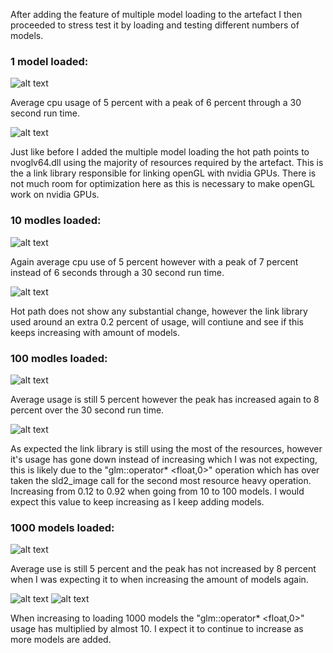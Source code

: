 After adding the feature of multiple model loading to the artefact I then proceeded to stress test it by loading and testing different numbers of models.

### 1 model loaded:

![alt text](image-2.png)

Average cpu usage of 5 percent with a peak of 6 percent through a 30 second run time.

![alt text](image-3.png)

Just like before I added the multiple model loading the hot path points to nvoglv64.dll using the majority of resources required by the artefact. This is the a link library responsible for linking openGL with nvidia GPUs. There is not much room for optimization here as this is necessary to make openGL work on nvidia GPUs.

### 10 modles loaded:

![alt text](image-4.png)

Again average cpu use of 5 percent however with a peak of 7 percent instead of 6 seconds through a 30 second run time.

![alt text](image-5.png)

Hot path does not show any substantial change, however the link library used around an extra 0.2 percent of usage, will contiune and see if this keeps increasing with amount of models.

### 100 modles loaded:

![alt text](image-6.png)

Average usage is still 5 percent however the peak has increased again to 8 percent over the 30 second run time.

![alt text](image-7.png)

As expected the link library is still using the most of the resources, however it's usage has gone down instead of increasing which I was not expecting, this is likely due to the "glm::operator* <float,0>" operation which has over taken the sld2_image call for the second most resource heavy operation. Increasing from 0.12 to 0.92 when going from 10 to 100 models. I would expect this value to keep increasing as I keep adding models.

### 1000 models loaded:

![alt text](image-8.png)

Average use is still 5 percent and the peak has not increased by 8 percent when I was expecting it to when increasing the amount of models again.

![alt text](image-9.png)
![alt text](image-10.png)

When increasing to loading 1000 models the "glm::operator* <float,0>" usage has multiplied by almost 10. I expect it to continue to increase as more models are added.
